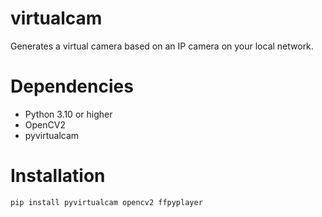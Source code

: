 # virtualcam

Generates a virtual camera based on an IP camera on your local network.

# Dependencies

+ Python 3.10 or higher
+ OpenCV2
+ pyvirtualcam

# Installation

```pip install pyvirtualcam opencv2 ffpyplayer```
